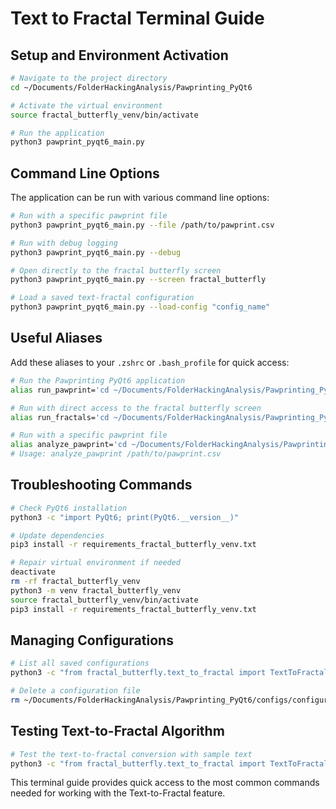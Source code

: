 # Text to Fractal Terminal Guide

## Setup and Environment Activation

```bash
# Navigate to the project directory
cd ~/Documents/FolderHackingAnalysis/Pawprinting_PyQt6

# Activate the virtual environment
source fractal_butterfly_venv/bin/activate

# Run the application
python3 pawprint_pyqt6_main.py
```

## Command Line Options

The application can be run with various command line options:

```bash
# Run with a specific pawprint file
python3 pawprint_pyqt6_main.py --file /path/to/pawprint.csv

# Run with debug logging
python3 pawprint_pyqt6_main.py --debug

# Open directly to the fractal butterfly screen
python3 pawprint_pyqt6_main.py --screen fractal_butterfly

# Load a saved text-fractal configuration
python3 pawprint_pyqt6_main.py --load-config "config_name"
```

## Useful Aliases

Add these aliases to your `.zshrc` or `.bash_profile` for quick access:

```bash
# Run the Pawprinting PyQt6 application
alias run_pawprint='cd ~/Documents/FolderHackingAnalysis/Pawprinting_PyQt6 && source fractal_butterfly_venv/bin/activate && python3 pawprint_pyqt6_main.py'

# Run with direct access to the fractal butterfly screen
alias run_fractals='cd ~/Documents/FolderHackingAnalysis/Pawprinting_PyQt6 && source fractal_butterfly_venv/bin/activate && python3 pawprint_pyqt6_main.py --screen fractal_butterfly'

# Run with a specific pawprint file
alias analyze_pawprint='cd ~/Documents/FolderHackingAnalysis/Pawprinting_PyQt6 && source fractal_butterfly_venv/bin/activate && python3 pawprint_pyqt6_main.py --file'
# Usage: analyze_pawprint /path/to/pawprint.csv
```

## Troubleshooting Commands

```bash
# Check PyQt6 installation
python3 -c "import PyQt6; print(PyQt6.__version__)"

# Update dependencies
pip3 install -r requirements_fractal_butterfly_venv.txt

# Repair virtual environment if needed
deactivate
rm -rf fractal_butterfly_venv
python3 -m venv fractal_butterfly_venv
source fractal_butterfly_venv/bin/activate
pip3 install -r requirements_fractal_butterfly_venv.txt
```

## Managing Configurations

```bash
# List all saved configurations
python3 -c "from fractal_butterfly.text_to_fractal import TextToFractalConverter; converter = TextToFractalConverter(); configs = converter.list_configurations(); [print(f\"{i+1}. {c['name']} - {c['created_at']}\") for i, c in enumerate(configs)]"

# Delete a configuration file
rm ~/Documents/FolderHackingAnalysis/Pawprinting_PyQt6/configs/configuration_name.json
```

## Testing Text-to-Fractal Algorithm

```bash
# Test the text-to-fractal conversion with sample text
python3 -c "from fractal_butterfly.text_to_fractal import TextToFractalConverter; converter = TextToFractalConverter(); params = converter.text_to_parameters('Sample text for testing'); print(f'Fractal dimension: {params[\"fractal_dimension\"]}, Base pattern: {params[\"base_fractal_pattern\"]}')"
```

This terminal guide provides quick access to the most common commands needed for working with the Text-to-Fractal feature.
